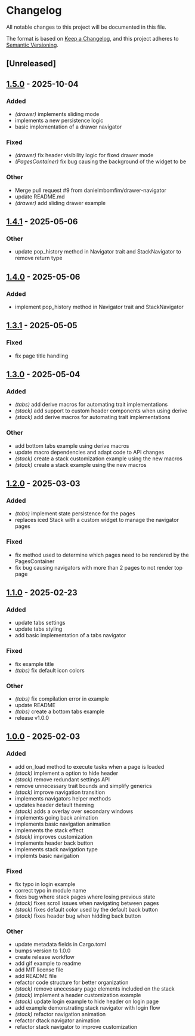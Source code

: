 # Changelog

All notable changes to this project will be documented in this file.

The format is based on [Keep a Changelog](https://keepachangelog.com/en/1.0.0/),
and this project adheres to [Semantic Versioning](https://semver.org/spec/v2.0.0.html).

## [Unreleased]

## [1.5.0](https://github.com/danielmbomfim/iced_navigation/compare/iced_navigation-v1.4.1...iced_navigation-v1.5.0) - 2025-10-04

### Added

- *(drawer)* implements sliding mode
- implements a new persistence logic
- basic implementation of a drawer navigator

### Fixed

- *(drawer)* fix header visibility logic for fixed drawer mode
- *(PagesContainer)* fix bug causing the background of the widget to be

### Other

- Merge pull request #9 from danielmbomfim/drawer-navigator
- update README.md
- *(drawer)* add sliding drawer example

## [1.4.1](https://github.com/danielmbomfim/iced_navigation/compare/iced_navigation-v1.4.0...iced_navigation-v1.4.1) - 2025-05-06

### Other

- update pop_history method in Navigator trait and StackNavigator to remove return type

## [1.4.0](https://github.com/danielmbomfim/iced_navigation/compare/iced_navigation-v1.3.1...iced_navigation-v1.4.0) - 2025-05-06

### Added

- implement pop_history method in Navigator trait and StackNavigator

## [1.3.1](https://github.com/danielmbomfim/iced_navigation/compare/iced_navigation-v1.3.0...iced_navigation-v1.3.1) - 2025-05-05

### Fixed

- fix page title handling

## [1.3.0](https://github.com/danielmbomfim/iced_navigation/compare/v1.2.0...v1.3.0) - 2025-05-04

### Added

- *(tabs)* add derive macros for automating trait implementations
- *(stack)* add support to custom header components when using derive
- *(stack)* add derive macros for automating trait implementations

### Other

- add bottom tabs example using derive macros
- update macro dependencies and adapt code to API changes
- *(stack)* create a stack customization example using the new macros
- *(stack)* create a stack example using the new macros

## [1.2.0](https://github.com/danielmbomfim/iced_navigation/compare/v1.1.0...v1.2.0) - 2025-03-03

### Added

- *(tabs)* implement state persistence for the pages
- replaces iced Stack with a custom widget to manage the navigator pages

### Fixed

- fix method used to determine which pages need to be rendered by the PagesContainer
- fix bug causing navigators with more than 2 pages to not render top page

## [1.1.0](https://github.com/danielmbomfim/iced_navigation/compare/v1.0.0...v1.1.0) - 2025-02-23

### Added

- update tabs settings
- update tabs styling
- add basic implementation of a tabs navigator

### Fixed

- fix example title
- *(tabs)* fix default icon colors

### Other

- *(tabs)* fix compilation error in example
- update README
- *(tabs)* create a bottom tabs example
- release v1.0.0

## [1.0.0](https://github.com/danielmbomfim/iced_navigation/releases/tag/v1.0.0) - 2025-02-03

### Added

- add on_load method to execute tasks when a page is loaded
- *(stack)* implement a option to hide header
- *(stack)* remove redundant settings API
- remove unnecessary trait bounds and simplify generics
- *(stack)* improve navigation transition
- implements navigators helper methods
- updates header default theming
- *(stack)* adds a overlay over secondary windows
- implements going back animation
- implements basic navigation animation
- implements the stack effect
- *(stack)* improves customization
- implements header back button
- implements stack navigation type
- implemts basic navigation

### Fixed

- fix typo in login example
- correct typo in module name
- fixes bug where stack pages where losing previous state
- *(stack)* fixes scroll issues when navigating between pages
- *(stack)* fixes default color used by the default back button
- *(stack)* fixes header bug when hidding back button

### Other

- update metadata fields in Cargo.toml
- bumps version to 1.0.0
- create release workflow
- add gif example to readme
- add MIT license file
- add README file
- refactor code structure for better organization
- *(stack)* remove unecessary page elements included on the stack
- *(stack)* implement a header customization example
- *(stack)* update login example to hide header on login page
- add example demonstrating stack navigator with login flow
- *(stack)* refactor navigation animation
- refactor dtack navigator animation
- refactor stack navigator to improve customization
